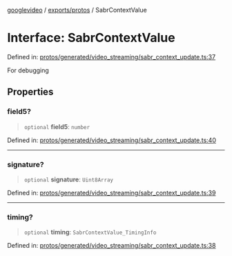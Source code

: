 [googlevideo](../../../README.md) / [exports/protos](../README.md) / SabrContextValue

# Interface: SabrContextValue

Defined in: [protos/generated/video\_streaming/sabr\_context\_update.ts:37](https://github.com/LuanRT/googlevideo/blob/d9eb9db82e3516a9a277a77a3d25342e9c5bf127/protos/generated/video_streaming/sabr_context_update.ts#L37)

For debugging

## Properties

### field5?

> `optional` **field5**: `number`

Defined in: [protos/generated/video\_streaming/sabr\_context\_update.ts:40](https://github.com/LuanRT/googlevideo/blob/d9eb9db82e3516a9a277a77a3d25342e9c5bf127/protos/generated/video_streaming/sabr_context_update.ts#L40)

***

### signature?

> `optional` **signature**: `Uint8Array`

Defined in: [protos/generated/video\_streaming/sabr\_context\_update.ts:39](https://github.com/LuanRT/googlevideo/blob/d9eb9db82e3516a9a277a77a3d25342e9c5bf127/protos/generated/video_streaming/sabr_context_update.ts#L39)

***

### timing?

> `optional` **timing**: `SabrContextValue_TimingInfo`

Defined in: [protos/generated/video\_streaming/sabr\_context\_update.ts:38](https://github.com/LuanRT/googlevideo/blob/d9eb9db82e3516a9a277a77a3d25342e9c5bf127/protos/generated/video_streaming/sabr_context_update.ts#L38)
